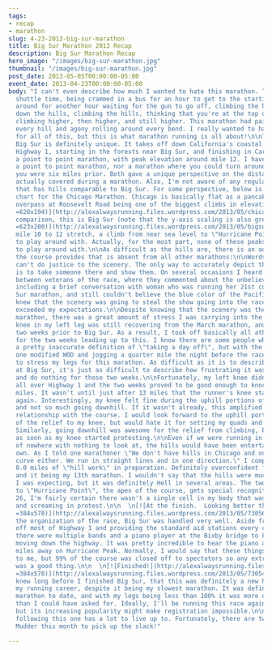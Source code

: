```yaml
---
tags:
- recap
- marathon
slug: 4-23-2013-big-sur-marathon
title: Big Sur Marathon 2013 Recap
description: Big Sur Marathon Recap
hero_image: "/images/big-sur-marathon.jpg"
thumbnail: "/images/big-sur-marathon.jpg"
post_date: 2013-05-05T00:00:00-05:00
event_date: 2013-04-23T00:00:00-05:00
body: "I can't even describe how much I wanted to hate this marathon. The 3:45 am
  shuttle time, being crammed in a bus for an hour to get to the starting line, standing
  around for another hour waiting for the gun to go off, climbing the hills, going
  down the hills, climbing the hills, thinking that you're at the top of the hill,
  climbing higher, then higher, and still higher. This marathon had pain roaring down
  every hill and agony rolling around every bend. I really wanted to hate this marathon
  for all of this, but this is what marathon running is all about!\n\nThe course of
  Big Sur is definitely unique. It takes off down California's coastal and scenic
  Highway 1, starting in the forests near Big Sur, and finishing in Carmel, CA. It's
  a point to point marathon, with peak elevation around mile 12. I have never done
  a point to point marathon, nor a marathon where you could turn around and see where
  you were six miles prior. Both gave a unique perspective on the distance that's
  actually covered during a marathon. Also, I'm not aware of any regular marathon
  that has hills comparable to Big Sur. For some perspective, below is the elevation
  chart for the Chicago Marathon. Chicago is basically flat as a pancake, with the
  overpass at Roosevelt Road being one of the biggest climbs in elevation:\n\n[![ChicagoElevationChart](http://alexalwaysrunning.files.wordpress.com/2013/05/chicagoelevationchart.png
  =620x194)](http://alexalwaysrunning.files.wordpress.com/2013/05/chicagoelevationchart.png)By
  comparison, this is Big Sur (note that the y-axis scaling is also greater):\n\n[![BigSurElevation](http://alexalwaysrunning.files.wordpress.com/2013/05/bigsurelevation.png
  =623x200)](http://alexalwaysrunning.files.wordpress.com/2013/05/bigsurelevation.png)The
  mile 10 to 12 stretch, a climb from near sea level to \"Hurricane Point\", is nothing
  to play around with. Actually, for the most part, none of these peaks were anything
  to play around with.\n\nAs difficult as the hills are, there is an advantage that
  the course provides that is absent from all other marathons:\n\nWords and pictures
  can't do justice to the scenery. The only way to accurately depict the landscape
  is to take someone there and show them. On several occasions I heard discussions
  between veterans of the race, where they commented about the unbelievable scenery,
  including a brief conversation with woman who was running her 21st consecutive Big
  Sur marathon, and still couldn't believe the blue color of the Pacific Ocean. I
  knew that the scenery was going to steal the show going into the race, but it far
  exceeded my expectations.\n\nDespite knowing that the scenery was the focus of the
  marathon, there was a great amount of stress I was carrying into the race. The runner's
  knee in my left leg was still recovering from the March marathon, and spiked in
  two weeks prior to Big Sur. As a result, I took off basically all athletic activity
  for the two weeks leading up to this. I know there are some people who think I have
  a pretty inaccurate definition of \"taking a day off\", but with the exception of
  one modified WOD and jogging a quarter mile the night before the race, I did nothing
  to stress my legs for this marathon. As difficult as it is to describe the landscape
  at Big Sur, it's just as difficult to describe how frustrating it was to sit around
  and do nothing for those two weeks.\n\nFortunately, my left knee didn't explode
  all over Highway 1 and the two weeks proved to be good enough to knock out the 26.2
  miles. It wasn't until just after 13 miles that the runner's knee starting surfacing
  again. Interestingly, my knee felt fine during the uphill portions of the race,
  and not so much going downhill. If it wasn't already, this amplified the love-hate
  relationship with the course. I would look forward to the uphill portions because
  of the relief to my knee, but would hate it for setting my quads and ankles on fire.
  Similarly, going downhill was awesome for the relief from climbing, but then terrible
  as soon as my knee started protesting.\n\nEven if we were running in the middle
  of nowhere with nothing to look at, the hills would have been entertaining on their
  own. As I told one marathoner \"We don't have hills in Chicago and our roads don't
  curve either. We run in straight lines and in one direction.\" I completed exactly
  0.0 miles of \"hill work\" in preparation. Definitely overconfident from doing CrossFit
  and it being my 13th marathon. I wouldn't say that the hills were much tougher than
  I was expecting, but it was definitely Hell in several areas. The two mile climb
  to \"Hurricane Point\", the apex of the course, gets special recognition. By mile
  26, I'm fairly certain there wasn't a single cell in my body that wasn't on fire
  and screaming in protest.\n\n  \n[![At the finish.  Looking better than I felt.](http://alexalwaysrunning.files.wordpress.com/2013/05/730562-1099-0040s.jpg
  =384x578)](http://alexalwaysrunning.files.wordpress.com/2013/05/730562-1099-0040s.jpg)\n\nRegarding
  the organization of the race, Big Sur was handled very well. Aside from closing
  off most of Highway 1 and providing the standard aid stations every couple miles,
  there were multiple bands and a piano player at the Bixby bridge to keep things
  moving down the highway. It was pretty incredible to hear the piano at least three
  miles away on Hurricane Peak. Normally, I would say that these things don't matter
  to me, but 99% of the course was closed off to spectators so any extra commotion
  was a good thing.\n\n  \n[![Finished!](http://alexalwaysrunning.files.wordpress.com/2013/05/730543-1022-0018s.jpg
  =384x578)](http://alexalwaysrunning.files.wordpress.com/2013/05/730543-1022-0018s.jpg)\n\nI
  knew long before I finished Big Sur, that this was definitely a new high point for
  my running career, despite it being my slowest marathon. It was definitely my toughest
  marathon to date, and with my legs being less than 100% it was more of a challenge
  than I could have asked for. Ideally, I'll be running this race again next year,
  but its increasing popularity might make registration impossible.\n\nAny marathon
  following this one has a lot to live up to. Fortunately, there are two and a Tough
  Mudder this month to pick up the slack!"

---
```

